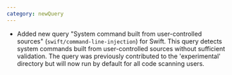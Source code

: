 ```yaml
---
category: newQuery
---
```


* Added new query "System command built from user-controlled sources" (`swift/command-line-injection`) for Swift. This query detects system commands built from user-controlled sources without sufficient validation. The query was previously contributed to the 'experimental' directory but will now run by default for all code scanning users.
